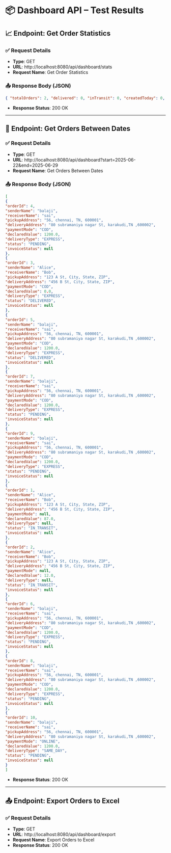 # 📦 Dashboard API – Test Results

## 📈 Endpoint: Get Order Statistics

### ✅ Request Details

- **Type**: GET
- **URL**: http://localhost:8080/api/dashboard/stats
- **Request Name**: Get Order Statistics

### 📤 Response Body (JSON) 
```json
{ "totalOrders": 2, "delivered": 0, "inTransit": 0, "createdToday": 0, "statusCountMap": { "PENDING": 2, "PICKED_UP": 0, "IN_TRANSIT": 0, "DELIVERED": 0, "CANCELLED": 0 } }
```
- **Response Status**: 200 OK
----
## 📅 Endpoint: Get Orders Between Dates

### ✅ Request Details

- **Type**: GET
- **URL**: http://localhost:8080/api/dashboard?start=2025-06-22&end=2025-06-29
- **Request Name**: Get Orders Between Dates

### 📤 Response Body (JSON)
```json
[
{
"orderId": 4,
"senderName": "balaji",
"receiverName": "sai",
"pickupAddress": "56, chennai, TN, 600001",
"deliveryAddress": "80 subramaniya nagar St, karakudi,TN ,600002",
"paymentMode": "COD",
"declaredValue": 1200.0,
"deliveryType": "EXPRESS",
"status": "PENDING",
"invoiceStatus": null
},
{
"orderId": 3,
"senderName": "Alice",
"receiverName": "Bob",
"pickupAddress": "123 A St, City, State, ZIP",
"deliveryAddress": "456 B St, City, State, ZIP",
"paymentMode": "COD",
"declaredValue": 0.0,
"deliveryType": "EXPRESS",
"status": "DELIVERED",
"invoiceStatus": null
},
{
"orderId": 5,
"senderName": "balaji",
"receiverName": "sai",
"pickupAddress": "56, chennai, TN, 600001",
"deliveryAddress": "80 subramaniya nagar St, karakudi,TN ,600002",
"paymentMode": "COD",
"declaredValue": 1200.0,
"deliveryType": "EXPRESS",
"status": "DELIVERED",
"invoiceStatus": null
},
{
"orderId": 7,
"senderName": "balaji",
"receiverName": "sai",
"pickupAddress": "56, chennai, TN, 600001",
"deliveryAddress": "80 subramaniya nagar St, karakudi,TN ,600002",
"paymentMode": "COD",
"declaredValue": 1200.0,
"deliveryType": "EXPRESS",
"status": "PENDING",
"invoiceStatus": null
},
{
"orderId": 9,
"senderName": "balaji",
"receiverName": "sai",
"pickupAddress": "56, chennai, TN, 600001",
"deliveryAddress": "80 subramaniya nagar St, karakudi,TN ,600002",
"paymentMode": "COD",
"declaredValue": 1200.0,
"deliveryType": "EXPRESS",
"status": "PENDING",
"invoiceStatus": null
},
{
"orderId": 1,
"senderName": "Alice",
"receiverName": "Bob",
"pickupAddress": "123 A St, City, State, ZIP",
"deliveryAddress": "456 B St, City, State, ZIP",
"paymentMode": null,
"declaredValue": 87.0,
"deliveryType": null,
"status": "IN_TRANSIT",
"invoiceStatus": null
},
{
"orderId": 2,
"senderName": "Alice",
"receiverName": "Bob",
"pickupAddress": "123 A St, City, State, ZIP",
"deliveryAddress": "456 B St, City, State, ZIP",
"paymentMode": null,
"declaredValue": 12.0,
"deliveryType": null,
"status": "IN_TRANSIT",
"invoiceStatus": null
},
{
"orderId": 6,
"senderName": "balaji",
"receiverName": "sai",
"pickupAddress": "56, chennai, TN, 600001",
"deliveryAddress": "80 subramaniya nagar St, karakudi,TN ,600002",
"paymentMode": "COD",
"declaredValue": 1200.0,
"deliveryType": "EXPRESS",
"status": "PENDING",
"invoiceStatus": null
},
{
"orderId": 8,
"senderName": "balaji",
"receiverName": "sai",
"pickupAddress": "56, chennai, TN, 600001",
"deliveryAddress": "80 subramaniya nagar St, karakudi,TN ,600002",
"paymentMode": "COD",
"declaredValue": 1200.0,
"deliveryType": "EXPRESS",
"status": "PENDING",
"invoiceStatus": null
},
{
"orderId": 10,
"senderName": "balaji",
"receiverName": "sai",
"pickupAddress": "56, chennai, TN, 600001",
"deliveryAddress": "80 subramaniya nagar St, karakudi,TN ,600002",
"paymentMode": "ONLINE",
"declaredValue": 1200.0,
"deliveryType": "SAME_DAY",
"status": "PENDING",
"invoiceStatus": null
}
]
```
- **Response Status**: 200 OK
----
## 📤 Endpoint: Export Orders to Excel

### ✅ Request Details

- **Type**: GET
- **URL**: http://localhost:8080/api/dashboard/export
- **Request Name**: Export Orders to Excel
- **Response Status**: 200 OK

